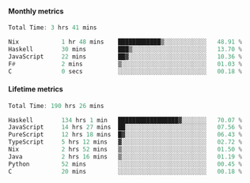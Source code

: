 #### Monthly metrics
<!--START_SECTION:wakamonthly-->

```asm
Total Time: 3 hrs 41 mins

Nix            1 hr 48 mins    ████████████▒░░░░░░░░░░░░   48.91 %
Haskell        30 mins         ███▒░░░░░░░░░░░░░░░░░░░░░   13.70 %
JavaScript     22 mins         ██▓░░░░░░░░░░░░░░░░░░░░░░   10.36 %
F#             2 mins          ▒░░░░░░░░░░░░░░░░░░░░░░░░   01.03 %
C              0 secs          ░░░░░░░░░░░░░░░░░░░░░░░░░   00.18 %
```

<!--END_SECTION:wakamonthly-->
#### Lifetime metrics
<!--START_SECTION:wakalifetime-->

```asm
Total Time: 190 hrs 26 mins

Haskell        134 hrs 1 min   █████████████████▓░░░░░░░   70.07 %
JavaScript     14 hrs 27 mins  ██░░░░░░░░░░░░░░░░░░░░░░░   07.56 %
PureScript     12 hrs 18 mins  █▓░░░░░░░░░░░░░░░░░░░░░░░   06.43 %
TypeScript     5 hrs 12 mins   ▓░░░░░░░░░░░░░░░░░░░░░░░░   02.72 %
Nix            2 hrs 52 mins   ▒░░░░░░░░░░░░░░░░░░░░░░░░   01.50 %
Java           2 hrs 16 mins   ▒░░░░░░░░░░░░░░░░░░░░░░░░   01.19 %
Python         52 mins         ░░░░░░░░░░░░░░░░░░░░░░░░░   00.45 %
C              20 mins         ░░░░░░░░░░░░░░░░░░░░░░░░░   00.18 %
```

<!--END_SECTION:wakalifetime-->
